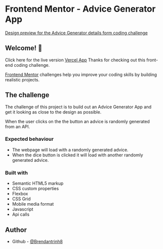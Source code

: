 # Frontend Mentor - Advice Generator App

[Design preview for the Advice Generator details form coding challenge](./design/desktop-preview.jpg)

## Welcome! 👋

Click here for the live version [Vercel App](https://advice-generator-app-brendantrinh8.vercel.app/)
Thanks for checking out this front-end coding challenge.

[Frontend Mentor](https://www.frontendmentor.io) challenges help you improve your coding skills by building realistic projects.

## The challenge

The challenge of this project is to build out an Advice Generator App and get it looking as close to the design as possible.

When the user clicks on the the button an advice is randomly generated from an API.

### Expected behaviour

- The webpage will load with a randomly generated advice.
- When the dice button is clicked it will load with another randomly generated advice.

### Built with

- Semantic HTML5 markup
- CSS custom properties
- Flexbox
- CSS Grid
- Mobile media format
- Javascript
- Api calls

## Author

- Github - [@Brendantrinh8](https://github.com/brendantrinh8/)
